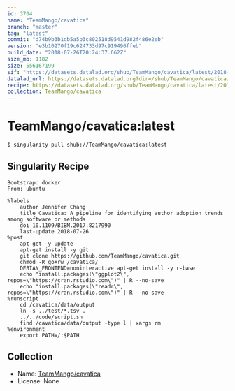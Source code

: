 ```yaml
---
id: 3704
name: "TeamMango/cavatica"
branch: "master"
tag: "latest"
commit: "d74b9b3b1db5a5b3c802518d9541d982f486e2eb"
version: "e3b10270f19c624733d97c919496ffeb"
build_date: "2018-07-26T20:24:37.662Z"
size_mb: 1182
size: 556167199
sif: "https://datasets.datalad.org/shub/TeamMango/cavatica/latest/2018-07-26-d74b9b3b-e3b10270/e3b10270f19c624733d97c919496ffeb.simg"
datalad_url: https://datasets.datalad.org?dir=/shub/TeamMango/cavatica/latest/2018-07-26-d74b9b3b-e3b10270/
recipe: https://datasets.datalad.org/shub/TeamMango/cavatica/latest/2018-07-26-d74b9b3b-e3b10270/Singularity
collection: TeamMango/cavatica
---
```


# TeamMango/cavatica:latest

```bash
$ singularity pull shub://TeamMango/cavatica:latest
```

## Singularity Recipe

```singularity
Bootstrap: docker
From: ubuntu

%labels
    author Jennifer Chang
    title Cavatica: A pipeline for identifying author adoption trends among software or methods
    doi 10.1109/BIBM.2017.8217990
    last-update 2018-07-26
%post
    apt-get -y update
    apt-get install -y git
    git clone https://github.com/TeamMango/cavatica.git
    chmod -R go+rw /cavatica/ 
    DEBIAN_FRONTEND=noninteractive apt-get install -y r-base 
    echo "install.packages(\"ggplot2\", repos=\"https://cran.rstudio.com\")" | R --no-save
    echo "install.packages(\"readr\", repos=\"https://cran.rstudio.com\")" | R --no-save
%runscript    
    cd /cavatica/data/output
    ln -s ../test/*.tsv .
    ../../code/script.sh
    find /cavatica/data/output -type l | xargs rm
%environment
    export PATH=/:$PATH
```

## Collection

 - Name: [TeamMango/cavatica](https://github.com/TeamMango/cavatica)
 - License: None

